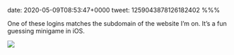 date: 2020-05-09T08:53:47+0000
tweet: 1259043878126182402
%%%

One of these logins matches the subdomain of the website I’m on. It’s a fun guessing minigame in iOS.

![](EXkFuxeWkAA0IFh.jpg)
